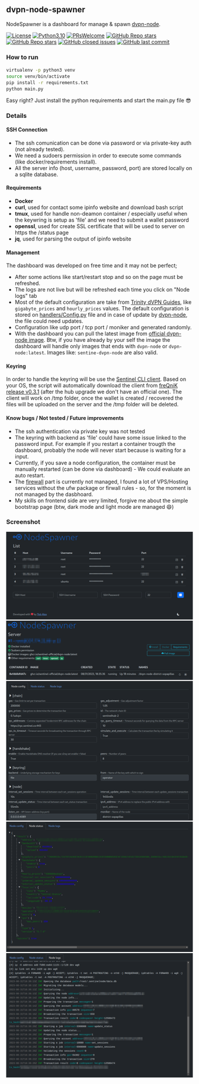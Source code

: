## dvpn-node-spawner
NodeSpawner is a dashboard for manage & spawn [dvpn-node](https://github.com/sentinel-official/dvpn-node).

<a href="https://github.com/Tkd-Alex/dvpn-node-spawner/blob/master/LICENSE"><img alt="License" src="https://img.shields.io/github/license/Tkd-Alex/dvpn-node-spawner"></a>
<a href="https://www.python.org/downloads/release/python-310/"><img alt="Python3.10" src="https://img.shields.io/badge/built%20for-Python≥3.10-red.svg?style=flat"></a>
<a href="https://github.com/Tkd-Alex/dvpn-node-spawner/pulls"><img alt="PRsWelcome" src="https://img.shields.io/badge/PRs-welcome-brightgreen.svg?style=flat"></a>
<a href="https://github.com/Tkd-Alex/dvpn-node-spawner/stargazers"><img alt="GitHub Repo stars" src="https://img.shields.io/github/stars/Tkd-Alex/dvpn-node-spawner"></a>
<a href="https://github.com/Tkd-Alex/dvpn-node-spawner/forks"><img alt="GitHub Repo stars" src="https://img.shields.io/github/forks/Tkd-Alex/dvpn-node-spawner"></a>
<a href="https://github.com/Tkd-Alex/dvpn-node-spawner/issues?q=is%3Aissue+is%3Aclosed"><img alt="GitHub closed issues" src="https://img.shields.io/github/issues-closed/Tkd-Alex/dvpn-node-spawner"></a>
<a href="https://github.com/Tkd-Alex/dvpn-node-spawner"><img alt="GitHub last commit" src="https://img.shields.io/github/last-commit/Tkd-Alex/dvpn-node-spawner"></a>

### How to run
```bash
virtualenv -p python3 venv
source venv/bin/activate
pip install -r requirements.txt
python main.py
```
Easy right? Just install the python requirements and start the main.py file 😎

### Details
#### SSH Connection
- The ssh comunication can be done via password or via private-key auth (not already tested).
- We need a sudoers permission in order to execute some commands (like docker/requirements install).
- All the server info (host, username, password, port) are stored locally on a sqlite database.
#### Requirements
- **Docker**
- **curl**, used for contact some ipinfo website and download bash script
- **tmux**, used for handle non-deamon container / especially useful when the keywring is setup as 'file' and we need to submit a wallet password
- **openssl**, used for create SSL certificate that will be used to server on https the /status page
- **jq**, used for parsing the output of ipinfo website
#### Management
The dashboard was developed on free time and it may not be perfect;
- After some actions like start/restart stop and so on the page must be refreshed.
- The logs are not live but will be refreshed each time you click on "Node logs" tab
- Most of the default configuration are take from [Trinity dVPN Guides](https://trinityvalidator.com/docs/sentinelguides/node/node-config), like `gigabyte_prices` and `hourly_prices` values. The default configuration is stored on [handlers/Config.py](handlers/Config.py) file and in case of update by [dvpn-node](https://github.com/sentinel-official/dvpn-node), the file could need updates.
- Configuration like udp port / tcp port / moniker and generated randomly.
- With the dashboard you can pull the latest image from [official dvpn-node image](https://github.com/sentinel-official/dvpn-node/pkgs/container/dvpn-node). Btw, if you have already by your self the image the dashboard will handle only images that ends with `dvpn-node` or `dvpn-node:latest`. Images like: `sentine-dvpn-node` are also valid.
#### Keyring
In order to handle the keyring will be use the [Sentinel CLI client](https://github.com/sentinel-official/cli-client).
Based on your OS, the script will automatically download the client from [freQniK release v0.3.1](https://github.com/freQniK/cli-client/releases/download/v0.3.1) (after the hub upgrade we don't have an official one). The client will work on /tmp folder, once the wallet is created / recovered the files will be uploaded on the server and the /tmp folder will be deleted.
#### Know bugs / Not tested / Future improvements
- The ssh authentication via private key was not tested
- The keyring with backend as 'file' could have some issue linked to the password input. For example if you restart a container trougth the dashboard, probably the node will never start because is waiting for a input.
- Currently, if you save a node configuration, the container must be manually restarted (can be done via dashboard) - We could evaluate an auto restart.
- The [firewall](https://trinityvalidator.com/docs/sentinelguides/node/node-config#enable-firewall-ports) part is currently not managed, I found a lot of VPS/Hosting services without the ufw package or firwall rules - so, for the moment is not managed by the dasbhoard.
- My skills on frontend side are very limited, forgive me about the simple bootstrap page (btw, dark mode and light mode are managed 😄)

### Screenshot
![Server list](assets/servers-dark.png)
![Server info](assets/server-info-dark.png)
![Node configuration](assets/node-config-dark.png)
![Node status](assets/node-status-dark.png)
![Node logs](assets/node-logs-dark.png)

